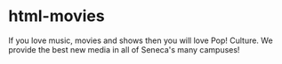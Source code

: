 # html-movies
If you love music, movies and shows then you will love Pop! Culture. We provide the best new media in all of Seneca's many campuses!
